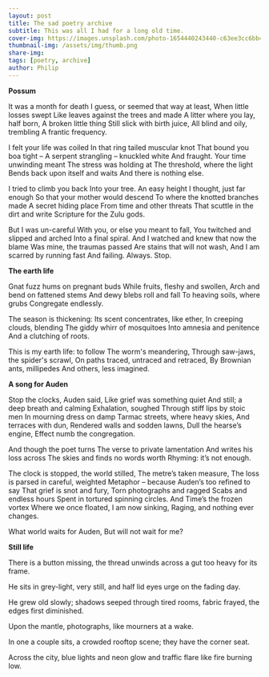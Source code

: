 ```yaml
---
layout: post
title: The sad poetry archive 
subtitle: This was all I had for a long old time. 
cover-img: https://images.unsplash.com/photo-1654440243440-c63ee3cc6bb4?crop=entropy&cs=tinysrgb&fit=max&fm=jpg&ixid=M3wzMDc1NjV8MHwxfHNlYXJjaHwyN3x8cG9zc3VtfGVufDB8fHx8MTcwMDA4NTk2Nnww&ixlib=rb-4.0.3&q=80&w=1080
thumbnail-img: /assets/img/thumb.png
share-img: 
tags: [poetry, archive]
author: Philip
---
```

**Possum**

It was a month for death
I guess, or seemed that way at least,
When little losses swept
Like leaves against the trees and made
A litter where you lay, half born,
A broken little thing
Still slick with birth juice,
All blind and oily, trembling
A frantic frequency.

I felt your life was coiled
In that ring tailed muscular knot
That bound you boa tight –
A serpent strangling – knuckled white
And fraught. Your time unwinding meant
The stress was holding at
The threshold, where the light
Bends back upon itself and waits
And there is nothing else.

I tried to climb you back
Into your tree. An easy height
I thought, just far enough
So that your mother would descend
To where the knotted branches made
A secret hiding place
From time and other threats
That scuttle in the dirt and write
Scripture for the Zulu gods.

But I was un-careful
With you, or else you meant to fall,
You twitched and slipped and arched
Into a final spiral. And
I watched and knew that now the blame
Was mine, the traumas passed
Are stains that will not wash,
And I am scarred by running fast
And failing. Always. Stop.

**The earth life**

Gnat fuzz hums on pregnant buds
While fruits, fleshy and swollen,
Arch and bend on fattened stems
And dewy blebs roll and fall
To heaving soils, where grubs
Congregate endlessly.

The season is thickening:
Its scent concentrates, like ether,
In creeping clouds, blending
The giddy whirr of mosquitoes
Into amnesia and penitence
And a clutching of roots.

This is my earth life: to follow
The worm's meandering,
Through saw-jaws, the spider's scrawl,
On paths traced, untraced and retraced,
By Brownian ants, millipedes
And others, less imagined.

**A song for Auden**

Stop the clocks, Auden said,
Like grief was something quiet
And still; a deep breath and calming
Exhalation, soughed
Through stiff lips by stoic men
In mourning dress on damp
Tarmac streets, where heavy skies,
And terraces with dun,
Rendered walls and sodden lawns,
Dull the hearse’s engine,
Effect numb the congregation.

And though the poet turns
The verse to private lamentation
And writes his loss across
The skies and finds no words worth
Rhyming: it’s not enough.

The clock is stopped, the world stilled,
The metre’s taken measure,
The loss is parsed in careful, weighted
Metaphor – because
Auden’s too refined to say
That grief is snot and fury,
Torn photographs and ragged
Scabs and endless hours
Spent in tortured spinning circles.
And Time’s the frozen vortex
Where we once floated,
I am now sinking,
Raging, and nothing ever changes.

What world waits for Auden,
But will not wait for me?

**Still life**

There is a button missing, the thread
unwinds across a gut too heavy for
its frame.

He sits in grey-light, very still,
and half lid eyes urge on
the fading day.

He grew old slowly; shadows seeped
through tired rooms,
fabric frayed, the edges
first diminished.

Upon the mantle, photographs,
like mourners at a wake.

In one a couple sits, a crowded
rooftop scene; they have the
corner seat.

Across the city, blue lights and neon glow
and traffic flare like fire burning low.


